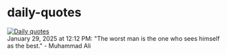 # daily-quotes
[![Daily quotes](https://github.com/ceepu8/daily-quotes/actions/workflows/daily-quote.yml/badge.svg)](https://github.com/ceepu8/daily-quotes/actions/workflows/daily-quote.yml)<br/>
January 29, 2025 at 12:12 PM: "The worst man is the one who sees himself as the best." - Muhammad Ali
